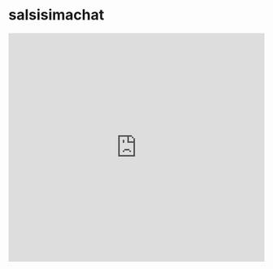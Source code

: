 # salsisimachat
<iframe src="https://www3.cbox.ws/box/?boxid=3547894&boxtag=yJV3ax" width="100%" height="450" allowtransparency="yes" allow="autoplay" frameborder="0" marginheight="0" marginwidth="0" scrolling="auto"></iframe>	
